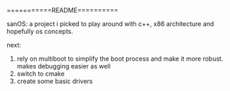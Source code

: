 ===========README==========

sanOS: a project i picked to play around with c++, x86 architecture and
hopefully os concepts.

next:

1. rely on multiboot to simplify the boot process and make it more robust.
   makes debugging easier as well
2. switch to cmake
3. create some basic drivers
